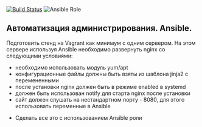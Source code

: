 [![Build Status](https://travis-ci.org/didaktikm/ansible_nginx.svg?branch=master)](https://travis-ci.org/didaktikm/ansible_nginx)
![Ansible Role](https://img.shields.io/ansible/role/41256.svg?style=for-the-badge)
## Автоматизация администрирования. Ansible.

Подготовить стенд на Vagrant как минимум с одним сервером. На этом сервере используя Ansible необходимо развернуть nginx со следующими условиями:
- необходимо использовать модуль yum/apt
- конфигурационные файлы должны быть взяты из шаблона jinja2 с перемененными
- после установки nginx должен быть в режиме enabled в systemd
- должен быть использован notify для старта nginx после установки
- сайт должен слушать на нестандартном порту - 8080, для этого использовать переменные в Ansible
* Сделать все это с использованием Ansible роли
